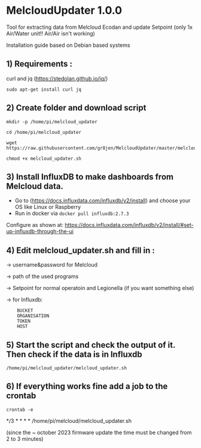 # MelcloudUpdater 1.0.0

Tool for extracting data from Melcloud Ecodan and update Setpoint (only 1x Air/Water unit!! Air/Air isn't working)

Installation guide based on Debian based systems

## 1) Requirements :

curl and jq (https://stedolan.github.io/jq/)

```
sudo apt-get install curl jq
``````

## 2) Create folder and download script

```
mkdir -p /home/pi/melcloud_updater

cd /home/pi/melcloud_updater

wget https://raw.githubusercontent.com/gr8jen/MelcloudUpdater/master/melcloud_updater.sh

chmod +x melcloud_updater.sh
```

## 3) Install InfluxDB to make dashboards from Melcloud data.

- Go to (https://docs.influxdata.com/influxdb/v2/install) and choose your OS like Linux or Raspberry
- Run in docker via ```docker pull influxdb:2.7.3```

Configure as shown at: https://docs.influxdata.com/influxdb/v2/install/#set-up-influxdb-through-the-ui
## 4) Edit melcloud_updater.sh and fill in : 

-> username&password for Melcloud

-> path of the used programs

-> Setpoint for normal operatoin and Legionella (if you want something else)

-> for Influxdb:

        BUCKET
        ORGANISATION
        TOKEN
        HOST


## 5) Start the script and check the output of it. Then check if the data is in Influxdb

```
/home/pi/melcloud_updater/melcloud_updater.sh
``` 

## 6) If everything works fine add a job to the crontab

```
crontab -e
```

  */3 * * * *   /home/pi/melcloud/melcloud_updater.sh
  
  (since the ~ october 2023 firmware update the time must be changed from 2 to 3 minutes)
  